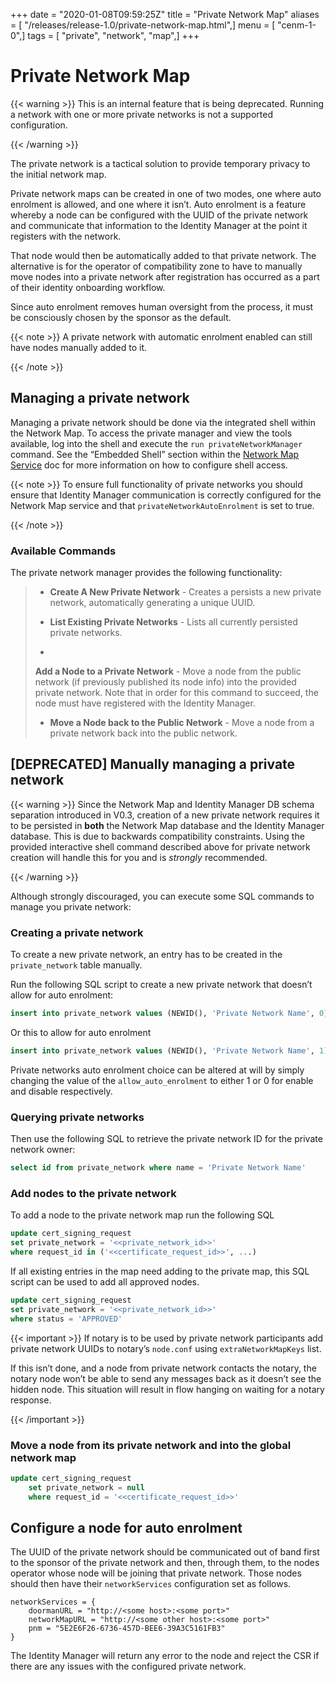 +++
date = "2020-01-08T09:59:25Z"
title = "Private Network Map"
aliases = [ "/releases/release-1.0/private-network-map.html",]
menu = [ "cenm-1-0",]
tags = [ "private", "network", "map",]
+++


# Private Network Map


{{< warning >}}
This is an internal feature that is being deprecated. Running a network with one or more private networks
                is not a supported configuration.

{{< /warning >}}

The private network is a tactical solution to provide temporary privacy to the initial network map.

Private network maps can be created in one of two modes, one where auto enrolment is allowed, and one
            where it isn’t. Auto enrolment is a feature whereby a node can be configured with the UUID of the private
            network and communicate that information to the Identity Manager at the point it registers with the network.

That node would then be automatically added to that private network. The alternative is for the operator of
            compatibility zone to have to manually move nodes into a private network after registration has occurred as a
            part of their identity onboarding workflow.

Since auto enrolment removes human oversight from the process, it must be consciously chosen by the sponsor as
            the default.


{{< note >}}
A private network with automatic enrolment enabled can still have nodes manually added to it.

{{< /note >}}

## Managing a private network

Managing a private network should be done via the integrated shell within the Network Map. To access the private manager
                and view the tools available, log into the shell and execute the `run privateNetworkManager` command. See the
                “Embedded Shell” section within the [Network Map Service](network-map.md) doc for more information on how to configure shell access.


{{< note >}}
To ensure full functionality of private networks you should ensure that Identity Manager communication is
                    correctly configured for the Network Map service and that `privateNetworkAutoEnrolment` is set to true.

{{< /note >}}

### Available Commands

The private network manager provides the following functionality:

> 
> 
> * **Create A New Private Network** - Creates a persists a new private network, automatically generating a unique UUID.
> 
> 
> * **List Existing Private Networks** - Lists all currently persisted private networks.
> 
> 
> * 
> 
> **Add a Node to a Private Network** - Move a node from the public network (if previously published its node info)
> into the provided private network. Note that in order for this command to
>                                             succeed, the node must have registered with the Identity Manager.
> 
> 
> * **Move a Node back to the Public Network** - Move a node from a private network back into the public network.
> 
> 

## [DEPRECATED] Manually managing a private network


{{< warning >}}
Since the Network Map and Identity Manager DB schema separation introduced in V0.3, creation of a new
                    private network requires it to be persisted in **both** the Network Map database and the Identity Manager
                    database. This is due to backwards compatibility constraints. Using the provided interactive shell command
                    described above for private network creation will handle this for you and is *strongly* recommended.

{{< /warning >}}

Although strongly discouraged, you can execute some SQL commands to manage you private network:


### Creating a private network

To create a new private network, an entry has to be created in the `private_network` table manually.

Run the following SQL script to create a new private network that doesn’t allow for auto enrolment:

```sql
insert into private_network values (NEWID(), 'Private Network Name', 0)
```
Or this to allow for auto enrolment

```sql
insert into private_network values (NEWID(), 'Private Network Name', 1)
```
Private networks auto enrolment choice can be altered at will by simply changing the value of the `allow_auto_enrolment`
                    to either 1 or 0 for enable and disable respectively.


### Querying private networks

Then use the following SQL to retrieve the private network ID for the private network owner:

```sql
select id from private_network where name = 'Private Network Name'
```

### Add nodes to the private network

To add a node to the private network map run the following SQL

```sql
update cert_signing_request
set private_network = '<<private_network_id>>'
where request_id in ('<<certificate_request_id>>', ...)
```
If all existing entries in the map need adding to the private map, this SQL script can be used to add all approved nodes.

```sql
update cert_signing_request
set private_network = '<<private_network_id>>'
where status = 'APPROVED'
```

{{< important >}}
If notary is to be used by private network participants add private network UUIDs to notary’s `node.conf`
                        using `extraNetworkMapKeys` list.

If this isn’t done, and a node from private network contacts the notary, the notary node won’t be able to send
                        any messages back as it doesn’t see the hidden node. This situation will result in flow hanging on waiting for
                        a notary response.


{{< /important >}}

### Move a node from its private network and into the global network map

```sql
update cert_signing_request
    set private_network = null
    where request_id = '<<certificate_request_id>>'
```

## Configure a node for auto enrolment

The UUID of the private network should be communicated out of band first to the sponsor of the private network
                and then, through them, to the nodes operator whose node will be joining that private network. Those nodes should
                then have their `networkServices` configuration set as follows.

```guess
networkServices = {
    doormanURL = "http://<some host>:<some port>"
    networkMapURL = "http://<some other host>:<some port>"
    pnm = "5E2E6F26-6736-457D-BEE6-39A3C5161FB3"
}
```
The Identity Manager will return any error to the node and reject the CSR if there are any issues with the configured
                private network.


